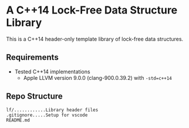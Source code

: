 # A C++14 Lock-Free Data Structure Library

This is a C++14 header-only template library of lock-free data structures.

## Requirements
- Tested C++14 implementations
  - Apple LLVM version 9.0.0 (clang-900.0.39.2) with `-std=c++14`

## Repo Structure
~~~
lf/............Library header files
.gitignore.....Setup for vscode
README.md
~~~

